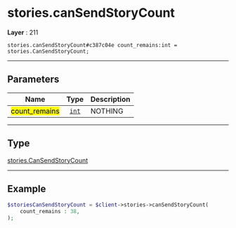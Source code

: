 # stories.canSendStoryCount

**Layer** : 211

```tl
stories.canSendStoryCount#c387c04e count_remains:int = stories.CanSendStoryCount;
```

---

## Parameters

| Name | Type | Description |
| :---: | :---: | :--- |
| <mark>count_remains</mark> | [`int`](type/int) | NOTHING |

---

## Type

[stories.CanSendStoryCount](type/stories.CanSendStoryCount)

---

## Example

```php
$storiesCanSendStoryCount = $client->stories->canSendStoryCount(
	count_remains : 38,
);
```